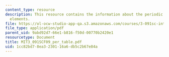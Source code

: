 ```yaml
---
content_type: resource
description: This resource contains the information about the periodic table of the
  elements.
file: https://ol-ocw-studio-app-qa.s3.amazonaws.com/courses/3-091sc-introduction-to-solid-state-chemistry-fall-2010/1cc82bd78ea3230116a6db5c2b67e84a_MIT3_091SCF09_per_table.pdf
file_type: application/pdf
parent_uid: 9abd92d7-66e1-b816-f50d-00770b2420e1
resourcetype: Document
title: MIT3_091SCF09_per_table.pdf
uid: 1cc82bd7-8ea3-2301-16a6-db5c2b67e84a
---
```

